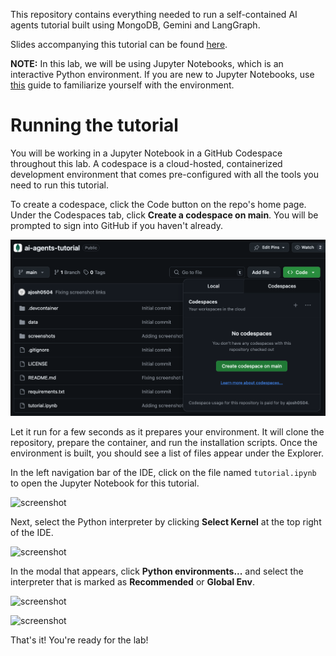 This repository contains everything needed to run a self-contained AI agents tutorial built using MongoDB, Gemini and LangGraph.

Slides accompanying this tutorial can be found [here](https://docs.google.com/presentation/d/e/2PACX-1vSFNtJI9CixQb-AEfJ_VQj7LiPSVH3iYajDu-CnHqPfi-spMf9Ls3d2E4ZlHM9VqtKVhtLpGRNg00co/).

**NOTE:** In this lab, we will be using Jupyter Notebooks, which is an interactive Python environment. If you are new to Jupyter Notebooks, use [this](https://mongodb-developer.github.io/vector-search-lab/docs/dev-env/jupyter-notebooks) guide to familiarize yourself with the environment.

# Running the tutorial

You will be working in a Jupyter Notebook in a GitHub Codespace throughout this lab. A codespace is a cloud-hosted, containerized development environment that comes pre-configured with all the tools you need to run this tutorial.

To create a codespace, click the Code button on the repo's home page. Under the Codespaces tab, click **Create a codespace on main**. You will be prompted to sign into GitHub if you haven't already.

![screenshot](screenshots/create-codespace.png)

Let it run for a few seconds as it prepares your environment. It will clone the repository, prepare the container, and run the installation scripts. Once the environment is built, you should see a list of files appear under the Explorer. 

In the left navigation bar of the IDE, click on the file named `tutorial.ipynb` to open the Jupyter Notebook for this tutorial.

![screenshot](screenshots/nav-notebook.png)

Next, select the Python interpreter by clicking **Select Kernel** at the top right of the IDE.

![screenshot](screenshots/select-kernel.png)

In the modal that appears, click **Python environments...** and select the interpreter that is marked as **Recommended** or **Global Env**.

![screenshot](screenshots/python-env-modal.png)

![screenshot](screenshots/select-recommended.png)

That's it! You're ready for the lab!
